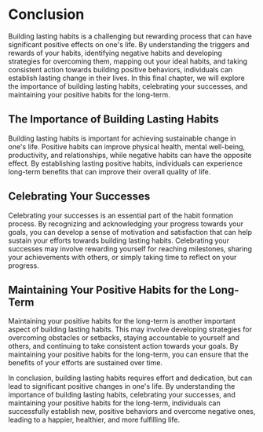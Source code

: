 Conclusion
==========

Building lasting habits is a challenging but rewarding process that can have significant positive effects on one's life. By understanding the triggers and rewards of your habits, identifying negative habits and developing strategies for overcoming them, mapping out your ideal habits, and taking consistent action towards building positive behaviors, individuals can establish lasting change in their lives. In this final chapter, we will explore the importance of building lasting habits, celebrating your successes, and maintaining your positive habits for the long-term.

The Importance of Building Lasting Habits
-----------------------------------------

Building lasting habits is important for achieving sustainable change in one's life. Positive habits can improve physical health, mental well-being, productivity, and relationships, while negative habits can have the opposite effect. By establishing lasting positive habits, individuals can experience long-term benefits that can improve their overall quality of life.

Celebrating Your Successes
--------------------------

Celebrating your successes is an essential part of the habit formation process. By recognizing and acknowledging your progress towards your goals, you can develop a sense of motivation and satisfaction that can help sustain your efforts towards building lasting habits. Celebrating your successes may involve rewarding yourself for reaching milestones, sharing your achievements with others, or simply taking time to reflect on your progress.

Maintaining Your Positive Habits for the Long-Term
--------------------------------------------------

Maintaining your positive habits for the long-term is another important aspect of building lasting habits. This may involve developing strategies for overcoming obstacles or setbacks, staying accountable to yourself and others, and continuing to take consistent action towards your goals. By maintaining your positive habits for the long-term, you can ensure that the benefits of your efforts are sustained over time.

In conclusion, building lasting habits requires effort and dedication, but can lead to significant positive changes in one's life. By understanding the importance of building lasting habits, celebrating your successes, and maintaining your positive habits for the long-term, individuals can successfully establish new, positive behaviors and overcome negative ones, leading to a happier, healthier, and more fulfilling life.
